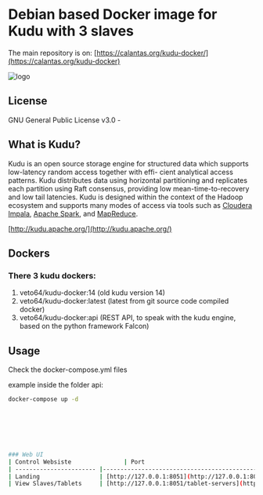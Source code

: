 # Debian based Docker image for Kudu with 3 slaves

The main repository is on:
[https://calantas.org/kudu-docker/](https://calantas.org/kudu-docker)

![logo](http://getkudu.io/img/logo.png)

## License
GNU General Public License v3.0 -

## What is Kudu?
Kudu is an open source storage engine for structured data which supports low-latency random access together with effi- cient analytical access patterns. Kudu distributes data using horizontal partitioning and replicates each partition using Raft consensus, providing low mean-time-to-recovery and low tail latencies. Kudu is designed within the context of the Hadoop ecosystem and supports many modes of access via tools such as [Cloudera Impala](http://impala.io/), [Apache Spark](http://spark.apache.org/), and [MapReduce](https://hadoop.apache.org/).

[http://kudu.apache.org/](http://kudu.apache.org/)

## Dockers
### There 3 kudu dockers:
1. veto64/kudu-docker:14 (old kudu version 14)
2. veto64/kudu-docker:latest (latest from git source code compiled docker)
3. veto64/kudu-docker:api (REST API, to speak with the kudu engine, based on the python framework Falcon)

## Usage
Check the docker-compose.yml files

example inside the folder api:
```Bash
docker-compose up -d







### Web UI
| Control Websiste               | Port                                              |
| ----------------------- |-------------------------------------------------- |
| Landing                 | [http://127.0.0.1:8051](http://127.0.0.1:8051)  |
| View Slaves/Tablets     | [http://127.0.0.1:8051/tablet-servers](http://127.0.0.1:8051/tablet-servers)  |



